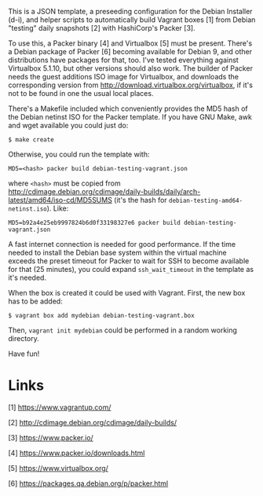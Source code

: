 This is a JSON template, a preseeding configuration for the Debian Installer (d-i), and helper scripts to automatically build Vagrant boxes [1] from Debian "testing" daily snapshots [2] with HashiCorp's Packer [3].

To use this, a Packer binary [4] and Virtualbox [5] must be present.
There's a Debian package of Packer [6] becoming available for Debian 9, and other distributions have packages for that, too.
I've tested everything against Virtualbox 5.1.10, but other versions should also work.
The builder of Packer needs the guest additions ISO image for Virtualbox, and downloads the corresponding version from <http://download.virtualbox.org/virtualbox>, if it's not to be found in one the usual local places.

There's a Makefile included which conveniently provides the MD5 hash of the Debian netinst ISO for the Packer template.
If you have GNU Make, awk and wget available you could just do:
```
$ make create
```

Otherwise, you could run the template with:
```
MD5=<hash> packer build debian-testing-vagrant.json
```
where `<hash>` must be copied from <http://cdimage.debian.org/cdimage/daily-builds/daily/arch-latest/amd64/iso-cd/MD5SUMS> (it's the hash for `debian-testing-amd64-netinst.iso`).
Like:
```
MD5=b92a4e25eb9997824b6d0f33198327e6 packer build debian-testing-vagrant.json
```

A fast internet connection is needed for good performance.
If the time needed to install the Debian base system within the virtual machine exceeds the preset timeout for Packer to wait for SSH to become available for that (25 minutes), you could expand `ssh_wait_timeout` in the template as it's needed.

When the box is created it could be used with Vagrant.
First, the new box has to be added:
```
$ vagrant box add mydebian debian-testing-vagrant.box
```

Then, `vagrant init mydebian` could be performed in a random working directory.

Have fun!

Links
=====

[1] https://www.vagrantup.com/

[2] http://cdimage.debian.org/cdimage/daily-builds/

[3] https://www.packer.io/

[4] https://www.packer.io/downloads.html

[5] https://www.virtualbox.org/

[6] https://packages.qa.debian.org/p/packer.html
